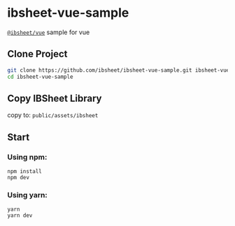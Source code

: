 # ibsheet-vue-sample

[`@ibsheet/vue`](https://github.com/ibsheet/ibsheet-vue-component) sample for vue

## Clone Project

```bash
git clone https://github.com/ibsheet/ibsheet-vue-sample.git ibsheet-vue-sample
cd ibsheet-vue-sample
```

## Copy IBSheet Library

copy to: `public/assets/ibsheet`

## Start

### Using npm:

```
npm install
npm dev
```

### Using yarn:

```
yarn
yarn dev
```
